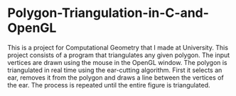 # Polygon-Triangulation-in-C-and-OpenGL

This is a project for Computational Geometry that I made at University. This project consists of a program that triangulates any given polygon. The input vertices are drawn using the mouse in the OpenGL window. The polygon is triangulated in real time using the ear-cutting algorithm. First it selects an ear, removes it from the polygon and draws a line between the vertices of the ear. The process is repeated until the entire figure is triangulated.
